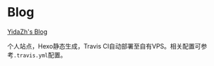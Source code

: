 # Blog

[YidaZh's Blog](https://2mih.com)

个人站点，Hexo静态生成，Travis CI自动部署至自有VPS。相关配置可参考`.travis.yml`配置。
